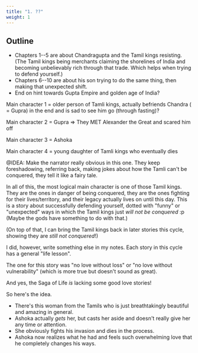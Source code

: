 ```yaml
---
title: "1. ??"
weight: 1
---
```






## Outline

* Chapters 1--5 are about Chandragupta and the Tamil kings resisting. (The Tamil kings being merchants claiming the shorelines of India and becoming unbelievably rich through that trade. Which helps when trying to defend yourself.)
* Chapters 6--10 are about his son trying to do the same thing, then making that unexpected shift.
* End on hint towards Gupta Empire and golden age of India?

Main character 1 = older person of Tamli kings, actually befriends Chandra ( = Gupra) in the end and is sad to see him go (through fasting)?

Main character 2 = Gupra => They MET Alexander the Great and scared him off

Main character 3 = Ashoka

Main character 4 = young daughter of Tamli kings who eventually dies

@IDEA: Make the narrator really obvious in this one. They keep foreshadowing, referring back, making jokes about how the Tamli can't be conquered, they tell it like a fairy tale.

In all of this, the most logical main character is one of those Tamil kings. They are the ones in danger of being conquered, they are the ones fighting for their lives/territory, and their legacy actually lives on until this day. This is a story about successfully defending yourself, dotted with "funny" or "unexpected" ways in which the Tamil kings just _will not be conquered_ :p (Maybe the gods have something to do with that.)

(On top of that, I can bring the Tamil kings back in later stories this cycle, showing they are _still not conquered_!)

I did, however, write something else in my notes. Each story in this cycle has a general "life lesson".

The one for this story was "no love without loss" or "no love without vulnerability" (which is more true but doesn't sound as great).

And yes, the Saga of Life _is_ lacking some good love stories!

So here's the idea.

* There's this woman from the Tamils who is just breathtakingly beautiful and amazing in general.
* Ashoka actually _gets_ her, but casts her aside and doesn't really give her any time or attention.
* She obviously fights his invasion and dies in the process.
* Ashoka now realizes what he had and feels such overwhelming love that he completely changes his ways.